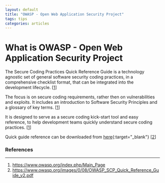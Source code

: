 ```yaml
---
layout: default
title: "OWASP - Open Web Application Security Project"
tags: tips
categories: articles
---
```


# What is OWASP - Open Web Application Security Project


The Secure Coding Practices Quick Reference Guide is a technology agnostic set of general software security coding practices, in a comprehensive checklist format, that can be integrated into the development lifecycle. [[1](#1)]

The focus is on secure coding requirements, rather then on vulnerabilities and exploits. It includes an introduction to Software Security Principles and a glossary of key terms. [[1](#1)]

It is designed to serve as a secure coding kick-start tool and easy reference, to help development teams quickly understand secure coding practices. [[1](#1)]

Quick guide reference can be downloaded from [here](https://www.owasp.org/images/0/08/OWASP_SCP_Quick_Reference_Guide_v2.pdf){:target="_blank"} [[2](#2)]

### References

---

1. <a name="1"></a> <https://www.owasp.org/index.php/Main_Page>
2. <a name="2"></a> <https://www.owasp.org/images/0/08/OWASP_SCP_Quick_Reference_Guide_v2.pdf>
